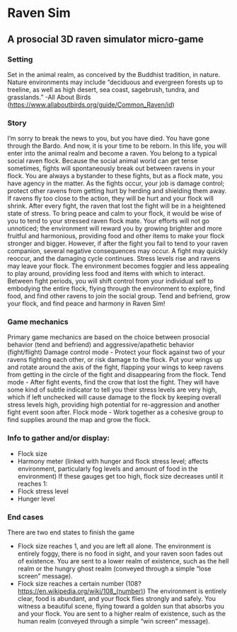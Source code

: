 # Raven Sim

## A prosocial 3D raven simulator micro-game

### Setting
Set in the animal realm, as conceived by the Buddhist tradition, in nature.
Nature environments may include “deciduous and evergreen forests up to treeline, as well as high desert, sea coast, sagebrush, tundra, and grasslands.” -All About Birds (https://www.allaboutbirds.org/guide/Common_Raven/id)

### Story
I’m sorry to break the news to you, but you have died. You have gone through the Bardo. And now, it is your time to be reborn. In this life, you will enter into the animal realm and become a raven.
You belong to a typical social raven flock. Because the social animal world can get tense sometimes, fights will spontaneously break out between ravens in your flock. You are always a bystander to these fights, but as a flock mate, you have agency in the matter. As the fights occur, your job is damage control; protect other ravens from getting hurt by herding and shielding them away. If ravens fly too close to the action, they will be hurt and your flock will shrink.
After every fight, the raven that lost the fight will be in a heightened state of stress. To bring peace and calm to your flock, it would be wise of you to tend to your stressed raven flock mate. Your efforts will not go unnoticed; the environment will reward you by growing brighter and more fruitful and harmonious, providing food and other items to make your flock stronger and bigger. However, if after the fight you fail to tend to your raven companion, several negative consequences may occur. A fight may quickly reoccur, and the damaging cycle continues. Stress levels rise and ravens may leave your flock. The environment becomes foggier and less appealing to play around, providing less food and items with which to interact.
Between fight periods, you will shift control from your individual self to embodying the entire flock, flying through the environment to explore, find food, and find other ravens to join the social group. Tend and befriend, grow your flock, and find peace and harmony in Raven Sim!

### Game mechanics
Primary game mechanics are based on the choice between prosocial behavior (tend and befriend) and aggressive/apathetic behavior (fight/flight)
Damage control mode - Protect your flock against two of your ravens fighting each other, or risk damage to the flock. Put your wings up and rotate around the axis of the fight, flapping your wings to keep ravens from getting in the circle of the fight and disappearing from the flock.
Tend mode - After fight events, find the crow that lost the fight. They will have some kind of subtle indicator to tell you their stress levels are very high, which if left unchecked will cause damage to the flock by keeping overall stress levels high, providing high potential for re-aggression and another fight event soon after.
Flock mode - Work together as a cohesive group to find supplies around the map and grow the flock.

### Info to gather and/or display:
- Flock size
- Harmony meter (linked with hunger and flock stress level; affects environment, particularly fog levels and amount of food in the environment)
If these gauges get too high, flock size decreases until it reaches 1:
- Flock stress level
- Hunger level

### End cases
There are two end states to finish the game
- Flock size reaches 1, and you are left all alone.
The environment is entirely foggy, there is no food in sight, and your raven soon fades out of existence. You are sent to a lower realm of existence, such as the hell realm or the hungry ghost realm (conveyed through a simple “lose screen” message).
- Flock size reaches a certain number (108? https://en.wikipedia.org/wiki/108_(number))
The environment is entirely clear, food is abundant, and your flock flies strongly and safely. You witness a beautiful scene, flying toward a golden sun that absorbs you and your flock. You are sent to a higher realm of existence, such as the human realm (conveyed through a simple “win screen” message).
